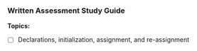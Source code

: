 ### Written Assessment Study Guide

**Topics:**

- [ ] Declarations, initialization, assignment, and re-assignment
